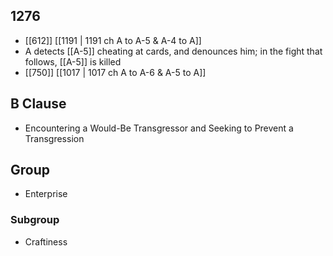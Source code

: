 ## 1276
- [[612]] [[1191 | 1191 ch A to A-5 &amp; A-4 to A]] 
- A detects [[A-5]] cheating at cards, and denounces him; in the fight that follows, [[A-5]] is killed
- [[750]] [[1017 | 1017 ch A to A-6 &amp; A-5 to A]] 

## B Clause
- Encountering a Would-Be Transgressor and Seeking to Prevent a Transgression

## Group
- Enterprise

### Subgroup
- Craftiness

